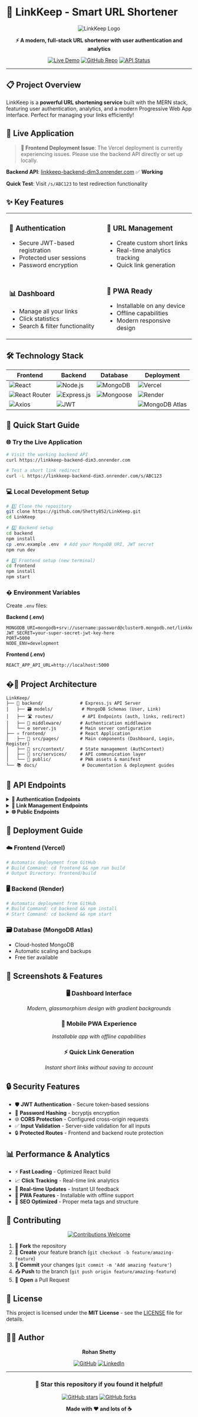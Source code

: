 # 🔗 LinkKeep - Smart URL Shortener

<div align="center">

![LinkKeep Logo](https://img.shields.io/badge/LinkKeep-URL%20Shortener-blue?style=for-the-badge&logo=link&logoColor=white)

**⚡ A modern, full-stack URL shortener with user authentication and analytics**

[![Live Demo](https://img.shields.io/badge/🌐%20Live%20Demo-Visit%20App-success?style=for-the-badge)](https://linkkeep-backend-dim3.onrender.com)
[![GitHub Repo](https://img.shields.io/badge/📂%20GitHub-Repository-black?style=for-the-badge&logo=github)](https://github.com/Shetty852/LinkKeep)
[![API Status](https://img.shields.io/badge/🔌%20API-Online-green?style=for-the-badge)](https://linkkeep-backend-dim3.onrender.com)

</div>

---

## 📋 **Project Overview**

LinkKeep is a **powerful URL shortening service** built with the MERN stack, featuring user authentication, analytics, and a modern Progressive Web App interface. Perfect for managing your links efficiently!

## 🎯 **Live Application**

> **🚨 Frontend Deployment Issue**: The Vercel deployment is currently experiencing issues. Please use the backend API directly or set up locally.

**Backend API**: [linkkeep-backend-dim3.onrender.com](https://linkkeep-backend-dim3.onrender.com) ✅ **Working**

**Quick Test**: Visit `/s/ABC123` to test redirection functionality

## ✨ **Key Features**

<table>
<tr>
<td>

### 🔐 **Authentication**
- Secure JWT-based registration
- Protected user sessions
- Password encryption

</td>
<td>

### 🔗 **URL Management**
- Create custom short links
- Real-time analytics tracking
- Quick link generation

</td>
</tr>
<tr>
<td>

### 📊 **Dashboard**
- Manage all your links
- Click statistics
- Search & filter functionality

</td>
<td>

### 📱 **PWA Ready**
- Installable on any device
- Offline capabilities
- Modern responsive design

</td>
</tr>
</table>

## 🛠️ **Technology Stack**

<div align="center">

| Frontend | Backend | Database | Deployment |
|----------|---------|----------|------------|
| ![React](https://img.shields.io/badge/React%2019-20232a?style=for-the-badge&logo=react&logoColor=61dafb) | ![Node.js](https://img.shields.io/badge/Node.js-43853d?style=for-the-badge&logo=node.js&logoColor=white) | ![MongoDB](https://img.shields.io/badge/MongoDB-4ea94b?style=for-the-badge&logo=mongodb&logoColor=white) | ![Vercel](https://img.shields.io/badge/Vercel-000000?style=for-the-badge&logo=vercel&logoColor=white) |
| ![React Router](https://img.shields.io/badge/React_Router-CA4245?style=for-the-badge&logo=react-router&logoColor=white) | ![Express.js](https://img.shields.io/badge/Express.js-404d59?style=for-the-badge) | ![Mongoose](https://img.shields.io/badge/Mongoose-880000?style=for-the-badge&logoColor=white) | ![Render](https://img.shields.io/badge/Render-46e3b7?style=for-the-badge&logo=render&logoColor=white) |
| ![Axios](https://img.shields.io/badge/Axios-5a29e4?style=for-the-badge&logo=axios&logoColor=white) | ![JWT](https://img.shields.io/badge/JWT-black?style=for-the-badge&logo=JSON%20web%20tokens) | | ![MongoDB Atlas](https://img.shields.io/badge/MongoDB%20Atlas-4ea94b?style=for-the-badge&logo=mongodb&logoColor=white) |

</div>

## 🚀 **Quick Start Guide**

### 🌐 **Try the Live Application**
```bash
# Visit the working backend API
curl https://linkkeep-backend-dim3.onrender.com

# Test a short link redirect
curl -L https://linkkeep-backend-dim3.onrender.com/s/ABC123
```

### 💻 **Local Development Setup**

```bash
# 1️⃣ Clone the repository
git clone https://github.com/Shetty852/LinkKeep.git
cd LinkKeep

# 2️⃣ Backend setup
cd backend
npm install
cp .env.example .env  # Add your MongoDB URI, JWT secret
npm run dev

# 3️⃣ Frontend setup (new terminal)
cd frontend
npm install
npm start
```

### � **Environment Variables**

Create `.env` files:

**Backend (.env)**
```env
MONGODB_URI=mongodb+srv://username:password@cluster0.mongodb.net/linkkeep
JWT_SECRET=your-super-secret-jwt-key-here
PORT=5000
NODE_ENV=development
```

**Frontend (.env)**
```env
REACT_APP_API_URL=http://localhost:5000
```

## �📁 **Project Architecture**

```
LinkKeep/
├── 🔧 backend/              # Express.js API Server
│   ├── 🗃️ models/           # MongoDB Schemas (User, Link)
│   ├── 🛣️ routes/           # API Endpoints (auth, links, redirect)
│   ├── 🔐 middleware/       # Authentication middleware
│   └── ⚙️ server.js         # Main server configuration
├── ⚛️ frontend/             # React Application
│   ├── 📱 src/pages/        # Main components (Dashboard, Login, Register)
│   ├── 🎯 src/context/      # State management (AuthContext)
│   ├── 🔗 src/services/     # API communication layer
│   └── 🎨 public/           # PWA assets & manifest
└── 📚 docs/                 # Documentation & deployment guides
```

## 🔌 **API Endpoints**

<details>
<summary><b>🔐 Authentication Endpoints</b></summary>

```http
POST /api/auth/register     # Create new user account
POST /api/auth/login        # User authentication
GET  /api/auth/me          # Get current user info
```
</details>

<details>
<summary><b>🔗 Link Management Endpoints</b></summary>

```http
GET    /api/links           # Get user's links (authenticated)
POST   /api/links           # Create new short link (authenticated)
PUT    /api/links/:id       # Update link details (authenticated)
DELETE /api/links/:id       # Delete link (authenticated)
```
</details>

<details>
<summary><b>🌐 Public Endpoints</b></summary>

```http
GET /s/:shortCode          # Redirect to original URL + track clicks
GET /                      # API health check
```
</details>

## 🚀 **Deployment Guide**

### ☁️ **Frontend (Vercel)**
```bash
# Automatic deployment from GitHub
# Build Command: cd frontend && npm run build
# Output Directory: frontend/build
```

### 🖥️ **Backend (Render)**
```bash
# Automatic deployment from GitHub
# Build Command: cd backend && npm install
# Start Command: cd backend && npm start
```

### 🗃️ **Database (MongoDB Atlas)**
- Cloud-hosted MongoDB
- Automatic scaling and backups
- Free tier available

## 🎨 **Screenshots & Features**

<div align="center">

### 🖥️ **Dashboard Interface**
*Modern, glassmorphism design with gradient backgrounds*

### 📱 **Mobile PWA Experience**
*Installable app with offline capabilities*

### ⚡ **Quick Link Generation**
*Instant short links without saving to account*

</div>

## 🔒 **Security Features**

- 🛡️ **JWT Authentication** - Secure token-based sessions
- 🔐 **Password Hashing** - bcryptjs encryption
- 🌐 **CORS Protection** - Configured cross-origin requests
- ✅ **Input Validation** - Server-side validation for all inputs
- 🔒 **Protected Routes** - Frontend and backend route protection

## 📊 **Performance & Analytics**

- ⚡ **Fast Loading** - Optimized React build
- 📈 **Click Tracking** - Real-time link analytics
- 🔄 **Real-time Updates** - Instant UI feedback
- 📱 **PWA Features** - Installable with offline support
- 🎯 **SEO Optimized** - Proper meta tags and structure

## 🤝 **Contributing**

<div align="center">

[![Contributions Welcome](https://img.shields.io/badge/contributions-welcome-brightgreen.svg?style=for-the-badge)](CONTRIBUTING.md)

</div>

1. 🍴 **Fork** the repository
2. 🌟 **Create** your feature branch (`git checkout -b feature/amazing-feature`)
3. 💾 **Commit** your changes (`git commit -m 'Add amazing feature'`)
4. 📤 **Push** to the branch (`git push origin feature/amazing-feature`)
5. 🔄 **Open** a Pull Request

## 📄 **License**

This project is licensed under the **MIT License** - see the [LICENSE](LICENSE) file for details.

## 👨‍💻 **Author**

<div align="center">

**Rohan Shetty**

[![GitHub](https://img.shields.io/badge/GitHub-100000?style=for-the-badge&logo=github&logoColor=white)](https://github.com/Shetty852)
[![LinkedIn](https://img.shields.io/badge/LinkedIn-0077b5?style=for-the-badge&logo=linkedin&logoColor=white)](https://linkedin.com/in/rohan-shetty)

</div>

---

<div align="center">

### 🌟 **Star this repository if you found it helpful!**

[![GitHub stars](https://img.shields.io/github/stars/Shetty852/LinkKeep?style=social)](https://github.com/Shetty852/LinkKeep/stargazers)
[![GitHub forks](https://img.shields.io/github/forks/Shetty852/LinkKeep?style=social)](https://github.com/Shetty852/LinkKeep/network/members)

**Made with ❤️ and lots of ☕**

</div>
